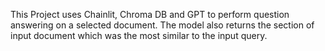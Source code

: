 This Project uses Chainlit, Chroma DB and GPT to perform question answering on a selected document. The model also returns the section of input document which was the most similar to the input query. 
